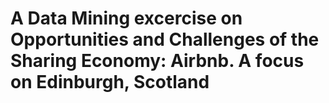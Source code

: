 # A Data Mining excercise on Opportunities and Challenges of the Sharing Economy: Airbnb. A focus on Edinburgh, Scotland
